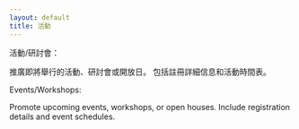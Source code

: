```yaml
---
layout: default
title: 活動
---
```

活動/研討會：

推廣即將舉行的活動、研討會或開放日。
包括註冊詳細信息和活動時間表。

Events/Workshops:

Promote upcoming events, workshops, or open houses.
Include registration details and event schedules.